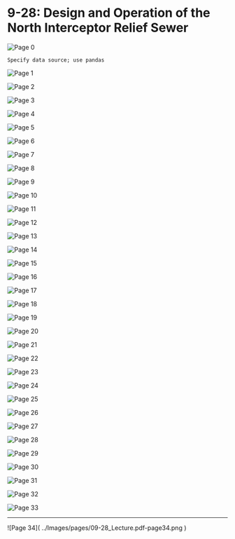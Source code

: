 # 9-28: Design and Operation of the North Interceptor Relief Sewer


![Page 0]( ../Images/pages/09-28_Lecture.pdf-page0.png )

```{margin} JN Challenge
Specify data source; use pandas
```


![Page 1]( ../Images/pages/09-28_Lecture.pdf-page1.png )

![Page 2]( ../Images/pages/09-28_Lecture.pdf-page2.png )

![Page 3]( ../Images/pages/09-28_Lecture.pdf-page3.png )

![Page 4]( ../Images/pages/09-28_Lecture.pdf-page4.png )

![Page 5]( ../Images/pages/09-28_Lecture.pdf-page5.png )


![Page 6]( ../Images/pages/09-28_Lecture.pdf-page6.png )

![Page 7]( ../Images/pages/09-28_Lecture.pdf-page7.png )

![Page 8]( ../Images/pages/09-28_Lecture.pdf-page8.png )

![Page 9]( ../Images/pages/09-28_Lecture.pdf-page9.png )

![Page 10]( ../Images/pages/09-28_Lecture.pdf-page10.png )

![Page 11]( ../Images/pages/09-28_Lecture.pdf-page11.png )

![Page 12]( ../Images/pages/09-28_Lecture.pdf-page12.png )

![Page 13]( ../Images/pages/09-28_Lecture.pdf-page13.png )

![Page 14]( ../Images/pages/09-28_Lecture.pdf-page14.png )

![Page 15]( ../Images/pages/09-28_Lecture.pdf-page15.png )

![Page 16]( ../Images/pages/09-28_Lecture.pdf-page16.png )

![Page 17]( ../Images/pages/09-28_Lecture.pdf-page17.png )

![Page 18]( ../Images/pages/09-28_Lecture.pdf-page18.png )

![Page 19]( ../Images/pages/09-28_Lecture.pdf-page19.png )

![Page 20]( ../Images/pages/09-28_Lecture.pdf-page20.png )

![Page 21]( ../Images/pages/09-28_Lecture.pdf-page21.png )

![Page 22]( ../Images/pages/09-28_Lecture.pdf-page22.png )

![Page 23]( ../Images/pages/09-28_Lecture.pdf-page23.png )

![Page 24]( ../Images/pages/09-28_Lecture.pdf-page24.png )

![Page 25]( ../Images/pages/09-28_Lecture.pdf-page25.png )

![Page 26]( ../Images/pages/09-28_Lecture.pdf-page26.png )

![Page 27]( ../Images/pages/09-28_Lecture.pdf-page27.png )

![Page 28]( ../Images/pages/09-28_Lecture.pdf-page28.png )

![Page 29]( ../Images/pages/09-28_Lecture.pdf-page29.png )

![Page 30]( ../Images/pages/09-28_Lecture.pdf-page30.png )

![Page 31]( ../Images/pages/09-28_Lecture.pdf-page31.png )

![Page 32]( ../Images/pages/09-28_Lecture.pdf-page32.png )

![Page 33]( ../Images/pages/09-28_Lecture.pdf-page33.png )

<hr color= green>
![Page 34]( ../Images/pages/09-28_Lecture.pdf-page34.png )

